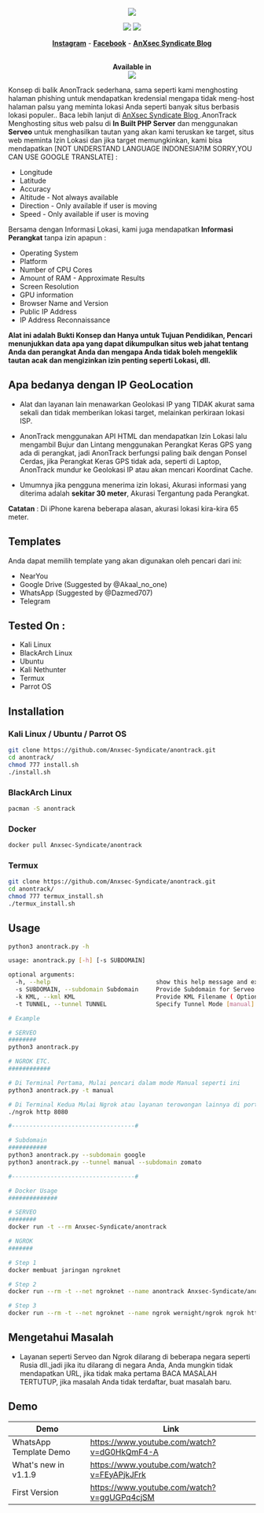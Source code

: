 <p align="center"><img src="https://c.top4top.io/p_1788a90au0.jpg"></p>

<p align="center">
<img src="https://img.shields.io/badge/Python-3-brightgreen.svg?style=plastic">
<img src="https://img.shields.io/badge/Docker-✔-blue.svg?style=plastic">
</p>

<p align="center">
  <a href="https://www.instagram.com/anxsecsyndicate/"><b>Instagram</b></a>
  <span> - </span>
  <a href="https://m.facebook.com/anxsecsyndicate/"><b>Facebook</b></a>
  <span> - </span>
  <a href="https://anxsec-syndicate.blogspot.com/?m=1"><b>AnXsec Syndicate Blog</b></a>
</p>

<p align="center">
  <br>
  <b>Available in</b>
  <br>
  <img src="https://i.imgur.com/1wJVDV5.png">
</p>

Konsep di balik AnonTrack sederhana, sama seperti kami menghosting halaman phishing untuk mendapatkan kredensial mengapa tidak meng-host halaman palsu yang meminta lokasi Anda seperti banyak situs berbasis lokasi populer.. Baca lebih lanjut di <a href="https://anxsec-syndicate.blogspot.com/?m=1"> AnXsec Syndicate Blog </a>.AnonTrack Menghosting situs web palsu di **In Built PHP Server** dan menggunakan **Serveo** untuk menghasilkan tautan yang akan kami teruskan ke target, situs web meminta Izin Lokasi dan jika target memungkinkan, kami bisa mendapatkan [NOT UNDERSTAND LANGUAGE INDONESIA?IM SORRY,YOU CAN USE GOOGLE TRANSLATE] :

* Longitude
* Latitude
* Accuracy
* Altitude - Not always available
* Direction - Only available if user is moving
* Speed - Only available if user is moving

Bersama dengan Informasi Lokasi, kami juga mendapatkan **Informasi Perangkat** tanpa izin apapun :

* Operating System
* Platform
* Number of CPU Cores
* Amount of RAM - Approximate Results
* Screen Resolution
* GPU information
* Browser Name and Version
* Public IP Address
* IP Address Reconnaissance

**Alat ini adalah Bukti Konsep dan Hanya untuk Tujuan Pendidikan, Pencari menunjukkan data apa yang dapat dikumpulkan situs web jahat tentang Anda dan perangkat Anda dan mengapa Anda tidak boleh mengeklik tautan acak dan mengizinkan izin penting seperti Lokasi, dll.**

## Apa bedanya dengan IP GeoLocation

* Alat dan layanan lain menawarkan Geolokasi IP yang TIDAK akurat sama sekali dan tidak memberikan lokasi target, melainkan perkiraan lokasi ISP.

* AnonTrack menggunakan API HTML dan mendapatkan Izin Lokasi lalu mengambil Bujur dan Lintang menggunakan Perangkat Keras GPS yang ada di perangkat, jadi AnonTrack berfungsi paling baik dengan Ponsel Cerdas, jika Perangkat Keras GPS tidak ada, seperti di Laptop, AnonTrack mundur ke Geolokasi IP atau akan mencari Koordinat Cache.

* Umumnya jika pengguna menerima izin lokasi, Akurasi informasi yang diterima adalah **sekitar 30 meter**, Akurasi Tergantung pada Perangkat.

**Catatan** : Di iPhone karena beberapa alasan, akurasi lokasi kira-kira 65 meter.

## Templates

Anda dapat memilih template yang akan digunakan oleh pencari dari ini:

* NearYou
* Google Drive (Suggested by @Akaal_no_one)
* WhatsApp (Suggested by @Dazmed707)
* Telegram

## Tested On :

* Kali Linux
* BlackArch Linux
* Ubuntu
* Kali Nethunter
* Termux
* Parrot OS

## Installation

### Kali Linux / Ubuntu / Parrot OS

```bash
git clone https://github.com/Anxsec-Syndicate/anontrack.git
cd anontrack/
chmod 777 install.sh
./install.sh
```

### BlackArch Linux

```bash
pacman -S anontrack
```

### Docker

```bash
docker pull Anxsec-Syndicate/anontrack
```

### Termux

```bash
git clone https://github.com/Anxsec-Syndicate/anontrack.git
cd anontrack/
chmod 777 termux_install.sh
./termux_install.sh
```

## Usage

```bash
python3 anontrack.py -h

usage: anontrack.py [-h] [-s SUBDOMAIN]

optional arguments:
  -h, --help                              show this help message and exit
  -s SUBDOMAIN, --subdomain Subdomain 	  Provide Subdomain for Serveo URL ( Optional )
  -k KML, --kml KML                       Provide KML Filename ( Optional )
  -t TUNNEL, --tunnel TUNNEL              Specify Tunnel Mode [manual]

# Example

# SERVEO 
########
python3 anontrack.py

# NGROK ETC.
############

# Di Terminal Pertama, Mulai pencari dalam mode Manual seperti ini
python3 anontrack.py -t manual

# Di Terminal Kedua Mulai Ngrok atau layanan terowongan lainnya di port 8080
./ngrok http 8080

#-----------------------------------#

# Subdomain
########### 
python3 anontrack.py --subdomain google
python3 anontrack.py --tunnel manual --subdomain zomato

#-----------------------------------#

# Docker Usage
##############

# SERVEO
########
docker run -t --rm Anxsec-Syndicate/anontrack

# NGROK
#######

# Step 1
docker membuat jaringan ngroknet

# Step 2
docker run --rm -t --net ngroknet --name anontrack Anxsec-Syndicate/anontrack python3 anontrack.py -t manual

# Step 3
docker run --rm -t --net ngroknet --name ngrok wernight/ngrok ngrok http anontrack:8080
```

## Mengetahui Masalah

* Layanan seperti Serveo dan Ngrok dilarang di beberapa negara seperti Rusia dll.,jadi jika itu dilarang di negara Anda, Anda mungkin tidak mendapatkan URL, jika tidak maka pertama BACA MASALAH TERTUTUP, jika masalah Anda tidak terdaftar, buat masalah baru.

## Demo

| Demo | Link |
|-|-|
| WhatsApp Template Demo | https://www.youtube.com/watch?v=dG0HkQmF4-A |
| What's new in v1.1.9 | https://www.youtube.com/watch?v=FEyAPjkJFrk |
| First Version | https://www.youtube.com/watch?v=ggUGPq4cjSM |

